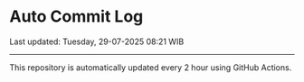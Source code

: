 # Auto Commit Log

Last updated: Tuesday, 29-07-2025 08:21 WIB

---

This repository is automatically updated every 2 hour using GitHub Actions.
